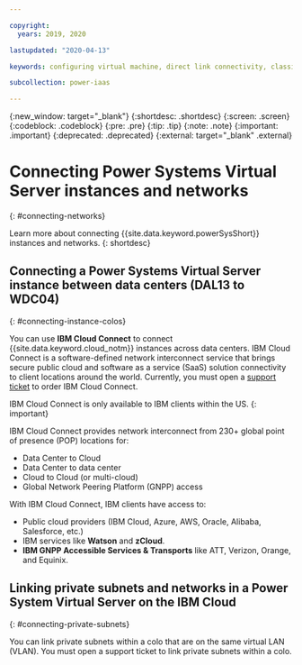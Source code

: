 ```yaml
---

copyright:
  years: 2019, 2020

lastupdated: "2020-04-13"

keywords: configuring virtual machine, direct link connectivity, classic infrastructure, power infrastructure, network, megaport, vcx, pop

subcollection: power-iaas

---
```


{:new_window: target="_blank"}
{:shortdesc: .shortdesc}
{:screen: .screen}
{:codeblock: .codeblock}
{:pre: .pre}
{:tip: .tip}
{:note: .note}
{:important: .important}
{:deprecated: .deprecated}
{:external: target="_blank" .external}

# Connecting Power Systems Virtual Server instances and networks
{: #connecting-networks}

Learn more about connecting {{site.data.keyword.powerSysShort}} instances and networks.
{: shortdesc}

## Connecting a Power Systems Virtual Server instance between data centers (DAL13 to WDC04)
{: #connecting-instance-colos}

You can use **IBM Cloud Connect** to connect {{site.data.keyword.cloud_notm}} instances across data centers. IBM Cloud Connect is a software-defined network interconnect service that brings secure public cloud and software as a service (SaaS) solution connectivity to client locations around the world. Currently, you must open a [support ticket](/docs/power-iaas?topic=power-iaas-getting-help-and-support) to order IBM Cloud Connect.

IBM Cloud Connect is only available to IBM clients within the US.
{: important}

IBM Cloud Connect provides network interconnect from 230+ global point of presence (POP) locations for:

- Data Center to Cloud
- Data Center to data center
- Cloud to Cloud (or multi-cloud)
- Global Network Peering Platform (GNPP) access

With IBM Cloud Connect, IBM clients have access to:

- Public cloud providers (IBM Cloud, Azure, AWS, Oracle, Alibaba, Salesforce, etc.)
- IBM services like **Watson** and **zCloud**.
- **IBM GNPP Accessible Services & Transports** like ATT, Verizon, Orange, and Equinix.

<!-- ### Network connectivity between Dallas and Ashburn
{: #connecting-powerio-connectivity}

Learn more about how the IBM Cloud Connect team helps establish a **Direct Connection** between Cloud Connect (Megaport) and the IBM Power infrastructure.

**Dallas, TX (DAL13)**

1. The Power IaaS Direct Connection (DC) is located in **CyrusOne** and uses the standard **Megaport Port**.
2. The Power IaaS team creates a **Service Key** and provides it to the IBM Cloud Connect delivery team to establish the VxC (one **Service Key** per VxC).
3. The IBM Cloud Connect team enters the **Service Key** into the Megaport portal to establish the VxC.
4. The IBM Cloud Connect team creates the VxC.

**Ashburn, VA (WDC04)**

1. The Power IaaS DC is in **Digital Realty** and uses the **ServiceExchange Port**.
2. The Power IaaS team creates a **Service Key** and provides it to the IBM Delivery team to establish the VxC (one **Service Key** per VxC).
3. The IBM Cloud Connect team enters the **Service Key** into the Megaport portal to establish the VxC.
4. The IBM Cloud Connect team creates the VxC. -->

## Linking private subnets and networks in a Power System Virtual Server on the IBM Cloud
{: #connecting-private-subnets}

 You can link private subnets within a colo that are on the same virtual LAN (VLAN). You must open a support ticket to link private subnets within a colo.
